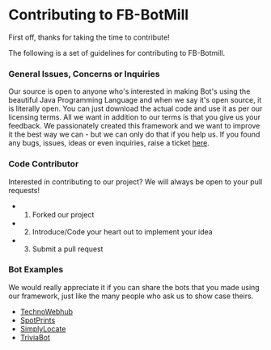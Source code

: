 # Contributing to FB-BotMill

First off, thanks for taking the time to contribute!

The following is a set of guidelines for contributing to FB-Botmill.

**<h3>General Issues, Concerns or Inquiries</h3>**
Our source is open to anyone who's interested in making Bot's using the beautiful Java Programming Language and when we say it's open source, it is literally open. You can just download the actual code and use it as per our licensing terms. All we want in addition to our terms is that you give us your feedback. We passionately created this framework and we want to improve it the best way we can - but we can only do that if you help us. If you found any bugs, issues, ideas or even inquiries, raise a ticket [here](https://github.com/BotMill/fb-botmill/issues).

**<h3>Code Contributor</h3>**
Interested in contributing to our project? We will always be open to your pull requests! 

- 1) Forked our project
- 2) Introduce/Code your heart out to implement your idea
- 3) Submit a pull request

**<h3>Bot Examples</h3>**
We would really appreciate it if you can share the bots that you made using our framework, just like the many people who ask us to show case theirs.

* [TechnoWebhub](https://www.facebook.com/twebhub/?fref=ts)
* [SpotPrints](https://www.facebook.com/spotprints00/?ref=settings)
* [SimplyLocate](https://www.facebook.com/SimplyLocate-1209810882431614/?fref=ts)
* [TriviaBot](https://www.facebook.com/TriviaBot-338552286519777/)
